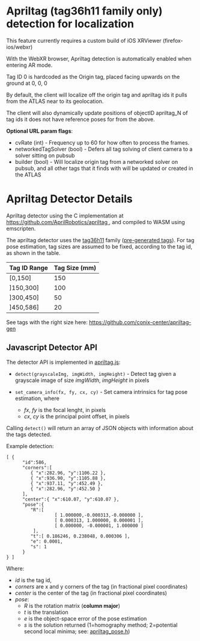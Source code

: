 # Apriltag (tag36h11 family only) detection for localization

This feature currently requires a custom build of iOS XRViewer (firefox-ios/webxr)

With the WebXR browser, Apriltag detection is automatically enabled when entering AR mode.

Tag ID 0 is hardcoded as the Origin tag, placed facing upwards on the ground at 0, 0, 0

By default, the client will localize off the origin tag and apriltag ids it pulls from the ATLAS near to its geolocation.

The client will also dynamically update positions of objectID apriltag_N of tag ids it does not have reference poses for from the above.

**Optional URL param flags**:

* cvRate (int) - Frequency up to 60 for how often to process the frames.
* networkedTagSolver (bool) - Defers all tag solving of client camera to a solver sitting on pubsub
* builder (bool) - Will localize origin tag from a networked solver on pubsub, and all other tags that it finds with will be updated or created in the ATLAS

# Apriltag Detector Details

Apriltag detector using the C implementation at [ https://github.com/AprilRobotics/apriltag ](https://github.com/AprilRobotics/apriltag), and compiled to WASM using emscripten.

The apriltag detector uses the [tag36h11](http://ptolemy.berkeley.edu/ptolemyII/ptII11.0/ptII/doc/codeDoc/edu/umich/eecs/april/tag/Tag36h11.html) family ([pre-generated tags](https://github.com/AprilRobotics/apriltag-imgs/tree/master/tag36h11)). For tag pose estimation, tag sizes are assumed to be fixed, according to the tag id, as shown in the table.

Tag ID Range | Tag Size (mm) 
------------ | ------------- 
[0,150] | 150 | [tag id 100]
]150,300] | 100 | [tag id 200]
]300,450] | 50 | [tag id 400]
]450,586] | 20 | [tag id 500]

See tags with the right size here: https://github.com/conix-center/apriltag-gen

## Javascript Detector API

The detector API is implemented in [apriltag.js](https://github.com/conix-center/ARENA-core/blob/master/apriltag/apriltag.js):
* ```detect(grayscaleImg, imgWidth, imgHeight)``` - Detect tag given a grayscale image of size *imgWidth*, *imgHeight* in pixels

* ```set_camera_info(fx, fy, cx, cy)``` - Set camera intrinsics for tag pose estimation, where
  * *fx*, *fy* is the focal lenght, in pixels 
  * *cx*, *cy* is the principal point offset, in pixels 

Calling ```detect()``` will return an array of JSON objects with information about the tags detected. 

Example detection:
```
[ {
      "id":586,
      "corners":[ 
         { "x":282.96, "y":1106.22 },
         { "x":936.90, "y":1105.88 },
         { "x":937.11, "y":452.49 },
         { "x":282.96, "y":452.50 }
      ],
      "center":{ "x":610.07, "y":610.07 },
      "pose":{ 
         "R":[  
                  [ 1.000000,-0.000313,-0.000000 ],
                  [ 0.000313, 1.000000, 0.000001 ],
                  [ 0.000000, -0.000001, 1.000000 ]  
          ],
         "t":[ 0.186246, 0.238048, 0.000306 ],
         "e": 0.0001,
         "s": 1
      }
} ]
```
Where:
* *id* is the tag id, 
* *corners* are x and y corners of the tag (in fractional pixel coordinates) 
* *center* is the center of the tag (in fractional pixel coordinates) 
* *pose*:
  * *R* is the rotation matrix (**column major**)
  * *t* is the translation 
  * *e* is the object-space error of the pose estimation
  * *s* is the solution returned (1=homography method; 2=potential second local minima; see: [apriltag_pose.h](https://github.com/AprilRobotics/apriltag/blob/master/apriltag_pose.h))


